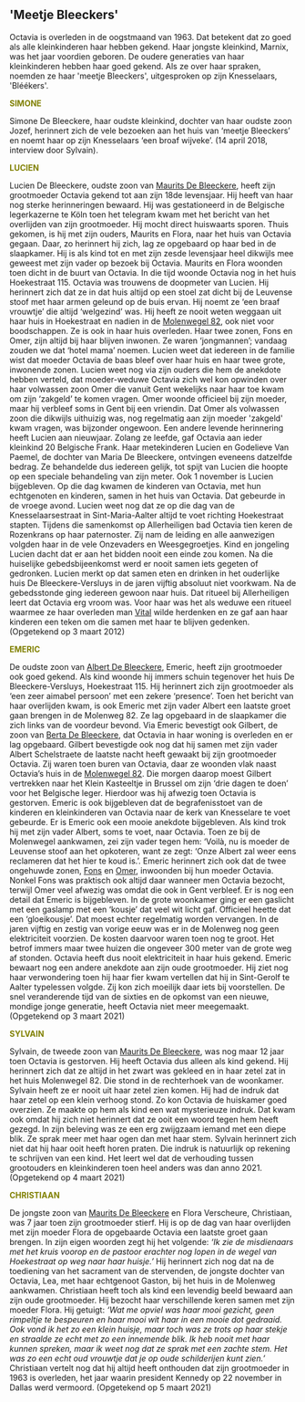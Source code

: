 ## 'Meetje Bleeckers'

Octavia is overleden in de oogstmaand van 1963. Dat betekent dat zo goed als alle kleinkinderen haar hebben gekend. Haar jongste kleinkind, Marnix, was het jaar voordien geboren. De oudere generaties van haar kleinkinderen hebben haar goed gekend. Als ze over haar spraken, noemden ze haar 'meetje Bleeckers', uitgesproken op zijn Knesselaars, 'Bléékers'. 

<span style="color:olive">**SIMONE**</span>

Simone De Bleeckere, haar oudste kleinkind, dochter van haar oudste zoon Jozef, herinnert zich de vele bezoeken aan het huis van ‘meetje Bleeckers’ en noemt haar op zijn Knesselaars ‘een broaf wijveke’. (14 april 2018, interview door Sylvain).

<span style="color:olive">**LUCIEN**</span>

Lucien De Bleeckere, oudste zoon van [Maurits De Bleeckere](1916-maurits-de-bleeckere), heeft zijn grootmoeder Octavia gekend tot aan zijn 18de levensjaar. Hij heeft van haar nog sterke herinneringen bewaard. Hij was gestationeerd in de Belgische legerkazerne te Köln toen het telegram kwam met het bericht van het overlijden van zijn grootmoeder. Hij mocht direct huiswaarts sporen. Thuis gekomen, is hij met zijn ouders, Maurits en Flora, naar het huis van Octavia gegaan. Daar, zo herinnert hij zich, lag ze opgebaard op haar bed in de slaapkamer. Hij is als kind tot en met zijn zesde levensjaar heel dikwijls mee geweest met zijn vader op bezoek bij Octavia. Maurits en Flora woonden toen dicht in de buurt van Octavia. In die tijd woonde Octavia nog in het huis Hoekestraat 115. Octavia was trouwens de doopmeter van Lucien. Hij herinnert zich dat ze in dat huis altijd op een stoel zat dicht bij de Leuvense stoof met haar armen geleund op de buis ervan. Hij noemt ze ‘een braaf vrouwtje’ die altijd ‘welgezind’ was. Hij heeft ze nooit weten weggaan uit haar huis in Hoekestraat en nadien in de [Molenwegel 82](https://www.debleeckere.be/1878-octavia-versluys/mozaik/4-weduwe), ook niet voor boodschappen. Ze is ook in haar huis overleden. Haar twee zonen, Fons en Omer, zijn altijd bij haar blijven inwonen. Ze waren ‘jongmannen’; vandaag zouden we dat ‘hotel mama’ noemen. Lucien weet dat iedereen in de familie wist dat moeder Octavia de baas bleef over haar huis en haar twee grote, inwonende zonen. Lucien weet nog via zijn ouders die hem de anekdote hebben verteld, dat moeder-weduwe Octavia zich wel kon opwinden over haar volwassen zoon Omer die vanuit Gent wekelijks naar haar toe kwam om zijn ‘zakgeld’ te komen vragen. Omer woonde officieel bij zijn moeder, maar hij verbleef soms in Gent bij een vriendin. Dat Omer als volwassen zoon die dikwijls uithuizig was, nog regelmatig aan zijn moeder 'zakgeld' kwam vragen, was bijzonder ongewoon. Een andere levende herinnering heeft Lucien aan nieuwjaar. Zolang ze leefde, gaf Octavia aan ieder kleinkind 20 Belgische Frank. Haar metekinderen Lucien en Godelieve Van Paemel, de dochter van Maria De Bleeckere, ontvingen eveneens datzelfde bedrag. Ze behandelde dus iedereen gelijk, tot spijt van Lucien die hoopte op een speciale behandeling van zijn meter. Ook 1 november is Lucien bijgebleven. Op die dag kwamen de kinderen van Octavia, met hun echtgenoten en kinderen, samen in het huis van Octavia. Dat gebeurde in de vroege avond. Lucien weet nog dat ze op die dag van de Knesselaarsestraat in Sint-Maria-Aalter altijd te voet richting  Hoekestraat stapten. Tijdens die samenkomst op Allerheiligen bad Octavia tien keren de Rozenkrans op haar paternoster. Zij nam de leiding en alle aanwezigen volgden haar in de vele Onzevaders en Weesgegroetjes. Kind en jongeling Lucien dacht dat er aan het bidden nooit een einde zou komen. Na die huiselijke gebedsbijeenkomst werd er nooit samen iets gegeten of gedronken. Lucien merkt op dat samen eten en drinken in het ouderlijke huis De Bleeckere-Versluys in de jaren vijftig absoluut niet voorkwam. Na de gebedsstonde ging iedereen gewoon naar huis. Dat ritueel bij Allerheiligen leert dat Octavia erg vroom was. Voor haar was het als weduwe een ritueel waarmee ze haar overleden man [Vital](1879-vitalis-de-bleeckere) wilde herdenken en ze gaf aan haar kinderen een teken om die samen met haar te blijven gedenken. (Opgetekend op 3 maart 2012)

<span style="color:olive">**EMERIC**</span>

De oudste zoon van [Albert De Bleeckere](1918-albert-de-bleeckere), Emeric, heeft zijn grootmoeder ook goed gekend. Als kind woonde hij immers schuin tegenover het huis De Bleeckere-Versluys, Hoekestraat 115. Hij herinnert zich zijn grootmoeder als ‘een zeer aimabel persoon’ met een zekere ‘presence’. Toen het bericht van haar overlijden kwam, is ook Emeric met zijn vader Albert een laatste groet gaan brengen in de Molenweg 82. Ze lag opgebaard in de slaapkamer die zich links van de voordeur bevond. Via Emeric bevestigt ook Gilbert, de zoon van [Berta De Bleeckere](1914-berta-de-bleeckere), dat Octavia in haar woning is overleden en er lag opgebaard. Gilbert bevestigde ook nog dat hij samen met zijn vader Albert Schelstraete de laatste nacht heeft gewaakt bij zijn grootmoeder Octavia. Zij waren toen buren van Octavia, daar ze woonden vlak naast Octavia’s huis in de [Molenwegel 82](https://www.debleeckere.be/1878-octavia-versluys/mozaik/4-weduwe). Die morgen daarop moest Gilbert vertrekken naar het Klein Kasteeltje in Brussel om zijn ‘drie dagen te doen’ voor het Belgische leger. Hierdoor was hij afwezig toen Octavia is gestorven. Emeric is ook bijgebleven dat de begrafenisstoet van de kinderen en kleinkinderen van Octavia naar de kerk van Knesselare te voet gebeurde. Er is Emeric ook een mooie anekdote bijgebleven. Als kind trok hij met zijn vader Albert, soms te voet, naar Octavia. Toen ze bij de Molenwegel aankwamen, zei zijn vader tegen hem: ‘Voilà, nu is moeder de Leuvense stoof aan het opkoteren, want ze zegt: ‘Onze Albert zal weer eens reclameren dat het hier te koud is.’. Emeric herinnert zich ook dat de twee ongehuwde zonen, [Fons](1911-alfons-de-bleeckere) en [Omer](1912-omer-de-bleeckere), inwoonden bij hun moeder Octavia. Nonkel Fons was praktisch ook altijd daar wanneer men Octavia bezocht, terwijl Omer veel afwezig was omdat die ook in Gent verbleef. Er is nog een detail dat Emeric is bijgebleven. In de grote woonkamer ging er een gaslicht met een gaslamp met een ‘kousje’ dat veel wit licht gaf. Officieel heette dat een ‘gloeikousje’. Dat moest echter regelmatig worden vervangen. In de jaren vijftig en zestig van vorige eeuw was er in de Molenweg nog geen elektriciteit voorzien. De kosten daarvoor waren toen nog te groot. Het betrof immers maar twee huizen die ongeveer 300 meter van de grote weg af stonden. Octavia heeft dus nooit elektriciteit in haar huis gekend. Emeric bewaart nog een andere anekdote aan zijn oude grootmoeder. Hij ziet nog haar verwondering toen hij haar fier kwam vertellen dat hij in Sint-Gerolf te Aalter typelessen volgde. Zij kon zich moeilijk daar iets bij voorstellen. De snel veranderende tijd van de sixties en de opkomst van een nieuwe, mondige jonge generatie, heeft Octavia niet meer meegemaakt. (Opgetekend op 3 maart 2021)

<span style="color:olive">**SYLVAIN**</span>

Sylvain, de tweede zoon van [Maurits De Bleeckere](1916-maurits-de-bleeckere), was nog maar 12 jaar toen Octavia is gestorven. Hij heeft Octavia dus alleen als kind gekend. Hij herinnert zich dat ze altijd in het zwart was gekleed en in haar zetel zat in het huis Molenwegel 82. Die stond in de rechterhoek van de woonkamer. Sylvain heeft ze er nooit uit haar zetel zien komen. Hij had de indruk dat haar zetel op een klein verhoog stond. Zo kon Octavia de huiskamer goed overzien. Ze maakte op hem als kind een wat mysterieuze indruk. Dat kwam ook omdat hij zich niet herinnert dat ze ooit een woord tegen hem heeft gezegd. In zijn beleving was ze een erg zwijgzaam iemand met een diepe blik. Ze sprak meer met haar ogen dan met haar stem. Sylvain herinnert zich niet dat hij haar ooit heeft horen praten. Die indruk is natuurlijk op rekening te schrijven van een kind. Het leert wel dat de verhouding tussen grootouders en kleinkinderen toen heel anders was dan anno 2021. (Opgetekend op 4 maart 2021)

<span style="color:olive">**CHRISTIAAN**</span>

De jongste zoon van [Maurits De Bleeckere](1916-maurits-de-bleeckere) en Flora Verscheure, Christiaan, was 7 jaar toen zijn grootmoeder stierf. Hij is op de dag van haar overlijden met zijn moeder Flora de opgebaarde Octavia een laatste groet gaan brengen. In zijn eigen woorden zegt hij het volgende: _‘Ik zie de misdienaars met het kruis voorop en de pastoor erachter nog lopen in de wegel van Hoekestraat op weg naar haar huisje.’_ Hij herinnert zich nog dat na de toediening van het sacrament van de stervenden, de jongste dochter van Octavia, Lea, met haar echtgenoot Gaston, bij het huis in de Molenweg aankwamen. Christiaan heeft toch als kind een levendig beeld bewaard aan zijn oude grootmoeder. Hij bezocht haar verschillende keren samen met zijn moeder Flora. Hij getuigt: _‘Wat me opviel was haar mooi gezicht, geen rimpeltje te bespeuren en haar mooi wit haar in een mooie dot gedraaid. Ook vond ik het zo een klein huisje, maar toch was ze trots op haar stekje en straalde ze echt met zo een innemende blik. Ik heb nooit met haar kunnen spreken, maar ik weet nog dat ze sprak met een zachte stem. Het was zo een echt oud vrouwtje dat je op oude schilderijen kunt zien.’_ Christiaan vertelt nog dat hij altijd heeft onthouden dat zijn grootmoeder in 1963 is overleden, het jaar waarin president Kennedy op 22 november in Dallas werd vermoord. (Opgetekend op 5 maart 2021)




